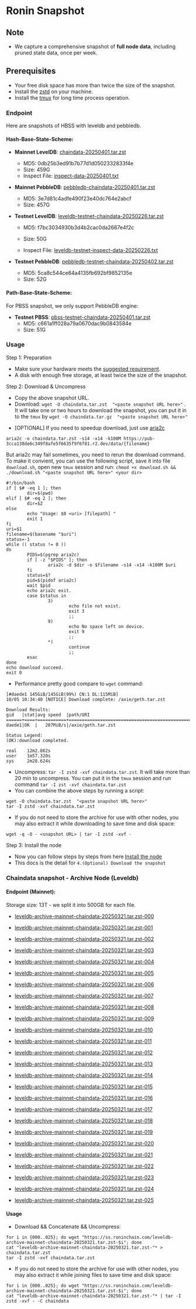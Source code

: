 # Ronin Snapshot

## Note
- We capture a comprehensive snapshot of **full node data**, including pruned state data, once per week.

## Prerequisites
- Your free disk space has more than twice the size of the snapshot.
- Install the [zstd](https://github.com/facebook/zstd) on your machine.
- Install the [tmux](https://github.com/tmux/tmux/wiki/Installing) for long time process operation.


### Endpoint

Here are snapshots of HBSS with leveldb and pebbledb.

#### Hash-Base-State-Scheme:

- **Mainnet LevelDB**: [chaindata-20250401.tar.zst](https://pub-3cca138de6c349f8afe5f6635f9f6f81.r2.dev/data/chaindata-20250401.tar.zst)
  - MD5: 0db25b3ed91b7b77d1d0502332833f4e
  - Size: 459G
  - Inspect File: [inspect-data-20250401.txt](https://pub-3cca138de6c349f8afe5f6635f9f6f81.r2.dev/data/inspect-data-20250401.txt)

- **Mainnet PebbleDB**: [pebbledb-chaindata-20250401.tar.zst](https://pub-3cca138de6c349f8afe5f6635f9f6f81.r2.dev/data/pebbledb-chaindata-20250401.tar.zst)
  - MD5: 3e7d81c4adfe490f23e40dc764e2abcf
  - Size: 457G


- **Testnet LevelDB**: [leveldb-testnet-chaindata-20250226.tar.zst](https://pub-3cca138de6c349f8afe5f6635f9f6f81.r2.dev/data/leveldb-testnet-chaindata-20250226.tar.zst)
  - MD5: f7bc3034930b3d4b2cac0da2667e4f2c
  - Size: 50G

  - Inspect File: [leveldb-testnet-inspect-data-20250226.txt](https://pub-3cca138de6c349f8afe5f6635f9f6f81.r2.dev/data/leveldb-testnet-inspect-data-20250226.txt)
  


- **Testnet PebbleDB**: [pebbledb-testnet-chaindata-20250402.tar.zst](https://pub-3cca138de6c349f8afe5f6635f9f6f81.r2.dev/data/pebbledb-testnet-chaindata-20250402.tar.zst)
  - MD5: 5ca8c544ce64a4135fb692bf9852135e
  - Size: 52G



#### Path-Base-State-Scheme:
For PBSS snapshot, we only support PebbleDB engine:



- **Testnet PBSS**: [pbss-testnet-chaindata-20250401.tar.zst](https://pub-3cca138de6c349f8afe5f6635f9f6f81.r2.dev/data/pbss-testnet-chaindata-20250401.tar.zst)
  - MD5: c661a1ff028a79a0670dac9b0843584e
  - Size: 51G


### Usage

Step 1: Preparation
- Make sure your hardware meets the [suggested requirement](https://docs.roninchain.com/validators/setup/overview#hardware-requirements).
- A disk with enough free storage, at least twice the size of the snapshot.

Step 2: Download & Uncompress
- Copy the above snapshot URL.
- Download:  `wget -O chaindata.tar.zst  "<paste snapshot URL here>"` . It will take one or two hours to download the snapshot, you can put it in to the `tmux` by `wget -O chaindata.tar.gz  "<paste snapshot URL here>"`


* [OPTIONAL] If you need to speedup download, just use [aria2c](https://github.com/aria2/aria2)
```
aria2c -o chaindata.tar.zst -s14 -x14 -k100M https://pub-3cca138de6c349f8afe5f6635f9f6f81.r2.dev/data/{filename}
```

But aria2c may fail sometimes, you need to rerun the download command. To make it convient, you can use the following script, save it into file `download.sh`, open new `tmux` session and run: `chmod +x download.sh && ./download.sh "<paste snapshot URL here>" <your dir>`
```
#!/bin/bash
if [ $# -eq 1 ]; then
        dir=$(pwd)
elif [ $# -eq 2 ]; then
        dir=$2
else
        echo "Usage: $0 <uri> [filepath] "
        exit 1
fi
uri=$1
filename=$(basename "$uri")
status=-1
while (( status != 0 ))
do
        PIDS=$(pgrep aria2c)
        if [ -z "$PIDS" ]; then
                aria2c -d $dir -o $filename -s14 -x14 -k100M $uri
        fi
        status=$?
        pid=$(pidof aria2c)
        wait $pid
        echo aria2c exit.
        case $status in
                3)
                        echo file not exist.
                        exit 3
                        ;;
                9)
                        echo No space left on device.
                        exit 9
                        ;;
                *)
                        continue
                        ;;
        esac
done
echo download succeed.
exit 0
```

- Performance pretty good compare to `wget` command:

```
[#daede1 145GiB/145GiB(99%) CN:1 DL:115MiB]
10/05 10:34:40 [NOTICE] Download complete: /axie/geth.tar.zst

Download Results:
gid   |stat|avg speed  |path/URI
======+====+===========+=======================================================
daede1|OK  |   207MiB/s|/axie/geth.tar.zst

Status Legend:
(OK):download completed.

real    12m2.862s
user    1m57.320s
sys     2m28.624s
```

- Uncompress: `tar -I zstd -xvf chaindata.tar.zst`. It will take more than 20 min to uncompress. You can put it in the `tmux` session and run command `tar -I zst -xvf chaindata.tar.zst`
- You can combine the above steps by running a script:

```
wget -O chaindata.tar.zst  "<paste snapshot URL here>"
tar -I zstd -xvf chaindata.tar.zst
```


- If you do not need to store the archive for use with other nodes, you may also extract it while downloading to save time and disk space:
```
wget -q -O - <snapshot URL> | tar -I zstd -xvf -
```


Step 3: Install the node
- Now you can follow steps by steps from here [Install the node ](https://docs.roninchain.com/developers/nodes/mainnet)
- This docs is the detail for `4.(Optional) Download the snapshot`


### Chaindata snapshot - Archive Node (Leveldb)
#### Endpoint (Mainnet):

Storage size: 13T - we split it into 500GB for each file.


- [leveldb-archive-mainnet-chaindata-20250321.tar.zst-000](https://ss.roninchain.com/leveldb-archive-mainnet-chaindata-20250321.tar.zst-000)

- [leveldb-archive-mainnet-chaindata-20250321.tar.zst-001](https://ss.roninchain.com/leveldb-archive-mainnet-chaindata-20250321.tar.zst-001)

- [leveldb-archive-mainnet-chaindata-20250321.tar.zst-002](https://ss.roninchain.com/leveldb-archive-mainnet-chaindata-20250321.tar.zst-002)

- [leveldb-archive-mainnet-chaindata-20250321.tar.zst-003](https://ss.roninchain.com/leveldb-archive-mainnet-chaindata-20250321.tar.zst-003)

- [leveldb-archive-mainnet-chaindata-20250321.tar.zst-004](https://ss.roninchain.com/leveldb-archive-mainnet-chaindata-20250321.tar.zst-004)

- [leveldb-archive-mainnet-chaindata-20250321.tar.zst-005](https://ss.roninchain.com/leveldb-archive-mainnet-chaindata-20250321.tar.zst-005)

- [leveldb-archive-mainnet-chaindata-20250321.tar.zst-006](https://ss.roninchain.com/leveldb-archive-mainnet-chaindata-20250321.tar.zst-006)

- [leveldb-archive-mainnet-chaindata-20250321.tar.zst-007](https://ss.roninchain.com/leveldb-archive-mainnet-chaindata-20250321.tar.zst-007)

- [leveldb-archive-mainnet-chaindata-20250321.tar.zst-008](https://ss.roninchain.com/leveldb-archive-mainnet-chaindata-20250321.tar.zst-008)

- [leveldb-archive-mainnet-chaindata-20250321.tar.zst-009](https://ss.roninchain.com/leveldb-archive-mainnet-chaindata-20250321.tar.zst-009)

- [leveldb-archive-mainnet-chaindata-20250321.tar.zst-010](https://ss.roninchain.com/leveldb-archive-mainnet-chaindata-20250321.tar.zst-010)

- [leveldb-archive-mainnet-chaindata-20250321.tar.zst-011](https://ss.roninchain.com/leveldb-archive-mainnet-chaindata-20250321.tar.zst-011)

- [leveldb-archive-mainnet-chaindata-20250321.tar.zst-012](https://ss.roninchain.com/leveldb-archive-mainnet-chaindata-20250321.tar.zst-012)

- [leveldb-archive-mainnet-chaindata-20250321.tar.zst-013](https://ss.roninchain.com/leveldb-archive-mainnet-chaindata-20250321.tar.zst-013)

- [leveldb-archive-mainnet-chaindata-20250321.tar.zst-014](https://ss.roninchain.com/leveldb-archive-mainnet-chaindata-20250321.tar.zst-014)

- [leveldb-archive-mainnet-chaindata-20250321.tar.zst-015](https://ss.roninchain.com/leveldb-archive-mainnet-chaindata-20250321.tar.zst-015)

- [leveldb-archive-mainnet-chaindata-20250321.tar.zst-016](https://ss.roninchain.com/leveldb-archive-mainnet-chaindata-20250321.tar.zst-016)

- [leveldb-archive-mainnet-chaindata-20250321.tar.zst-017](https://ss.roninchain.com/leveldb-archive-mainnet-chaindata-20250321.tar.zst-017)

- [leveldb-archive-mainnet-chaindata-20250321.tar.zst-018](https://ss.roninchain.com/leveldb-archive-mainnet-chaindata-20250321.tar.zst-018)

- [leveldb-archive-mainnet-chaindata-20250321.tar.zst-019](https://ss.roninchain.com/leveldb-archive-mainnet-chaindata-20250321.tar.zst-019)

- [leveldb-archive-mainnet-chaindata-20250321.tar.zst-020](https://ss.roninchain.com/leveldb-archive-mainnet-chaindata-20250321.tar.zst-020)

- [leveldb-archive-mainnet-chaindata-20250321.tar.zst-021](https://ss.roninchain.com/leveldb-archive-mainnet-chaindata-20250321.tar.zst-021)

- [leveldb-archive-mainnet-chaindata-20250321.tar.zst-022](https://ss.roninchain.com/leveldb-archive-mainnet-chaindata-20250321.tar.zst-022)

- [leveldb-archive-mainnet-chaindata-20250321.tar.zst-023](https://ss.roninchain.com/leveldb-archive-mainnet-chaindata-20250321.tar.zst-023)

- [leveldb-archive-mainnet-chaindata-20250321.tar.zst-024](https://ss.roninchain.com/leveldb-archive-mainnet-chaindata-20250321.tar.zst-024)

- [leveldb-archive-mainnet-chaindata-20250321.tar.zst-025](https://ss.roninchain.com/leveldb-archive-mainnet-chaindata-20250321.tar.zst-025)




#### Usage
- Download && Concatenate && Uncompress:

```shell
for i in {000..025}; do wget "https://ss.roninchain.com/leveldb-archive-mainnet-chaindata-20250321.tar.zst-$i"; done
cat "leveldb-archive-mainnet-chaindata-20250321.tar.zst-"* > chaindata.tar.zst
tar -I zstd -xvf chaindata.tar.zst
```

- If you do not need to store the archive for use with other nodes, you may also extract it while joining files to save time and disk space:

```shell
for i in {000..025}; do wget "https://ss.roninchain.com/leveldb-archive-mainnet-chaindata-20250321.tar.zst-$i"; done
cat "leveldb-archive-mainnet-chaindata-20250321.tar.zst-"* | tar -I zstd -xvf - -C chaindata
```

